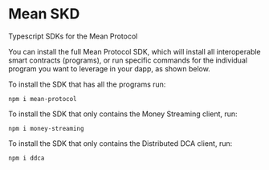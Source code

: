 # Mean SKD
Typescript SDKs for the Mean Protocol

You can install the full Mean Protocol SDK, which will install all interoperable smart contracts (programs), or run specific commands for the individual program you want to leverage in your dapp, as shown below.

To install the SDK that has all the programs run:
```
npm i mean-protocol
```

To install the SDK that only contains the Money Streaming client, run:
```
npm i money-streaming
```


To install the SDK that only contains the Distributed DCA client, run:
```
npm i ddca
```
